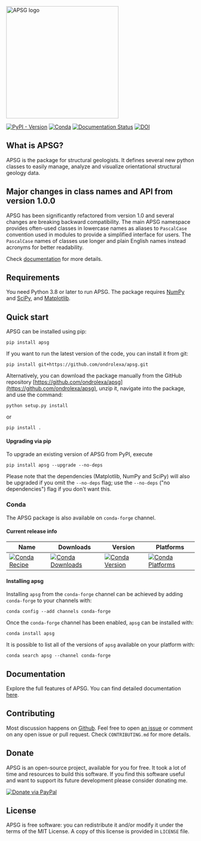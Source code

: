 <img src="https://ondrolexa.github.io/apsg/apsg_banner.svg" alt="APSG logo" width="300px"/>

[![PyPI - Version](https://img.shields.io/pypi/v/apsg)](https://pypi.org/project/apsg)
[![Conda](https://img.shields.io/conda/v/:channel/:package)](https://anaconda.org/conda-forge/apsg)
[![Documentation Status](https://readthedocs.org/projects/apsg/badge/?version=stable)](https://apsg.readthedocs.io/en/stable/?badge=stable)
[![DOI](https://zenodo.org/badge/24879346.svg)](https://zenodo.org/badge/latestdoi/24879346)

## What is APSG?

APSG is the package for structural geologists. It defines several new python classes to easily manage, analyze and visualize orientational structural geology data.

## Major changes in class names and API from version 1.0.0

APSG has been significantly refactored from version 1.0 and several changes are
breaking backward compatibility. The main APSG namespace provides often-used
classes in lowercase names as aliases to `PascalCase` convention used in
modules to provide a simplified interface for users. The `PascalCase` names of
classes use longer and plain English names instead acronyms for better
readability.

Check [documentation](https://apsg.readthedocs.org) for more details.


## Requirements

You need Python 3.8 or later to run APSG. The package requires [NumPy](https://numpy.org/) and [SciPy](https://www.scipy.org/), and [Matplotlib](https://matplotlib.org/).

## Quick start

APSG can be installed using pip:
```
pip install apsg
```
If you want to run the latest version of the code, you can install it from git:
```
pip install git+https://github.com/ondrolexa/apsg.git
```
Alternatively, you can download the package manually from the GitHub repository [https://github.com/ondrolexa/apsg](https://github.com/ondrolexa/apsg), unzip it, navigate into the package, and use the command:
```
python setup.py install
```
or
```
pip install .
```

#### Upgrading via pip

To upgrade an existing version of APSG from PyPI, execute
```
pip install apsg --upgrade --no-deps
```
Please note that the dependencies (Matplotlib, NumPy and SciPy) will also be upgraded if you omit the `--no-deps` flag; use the `--no-deps` ("no dependencies") flag if you don't want this.

### Conda

The APSG package is also available on `conda-forge` channel.

#### Current release info

| Name | Downloads | Version | Platforms |
| --- | --- | --- | --- |
| [![Conda Recipe](https://img.shields.io/badge/recipe-apsg-green.svg)](https://anaconda.org/conda-forge/apsg) | [![Conda Downloads](https://img.shields.io/conda/dn/conda-forge/apsg.svg)](https://anaconda.org/conda-forge/apsg) | [![Conda Version](https://img.shields.io/conda/vn/conda-forge/apsg.svg)](https://anaconda.org/conda-forge/apsg) | [![Conda Platforms](https://img.shields.io/conda/pn/conda-forge/apsg.svg)](https://anaconda.org/conda-forge/apsg) |

#### Installing apsg

Installing `apsg` from the `conda-forge` channel can be achieved by adding `conda-forge` to your channels with:

```
conda config --add channels conda-forge
```

Once the `conda-forge` channel has been enabled, `apsg` can be installed with:

```
conda install apsg
```

It is possible to list all of the versions of `apsg` available on your platform with:

```
conda search apsg --channel conda-forge
```

## Documentation

Explore the full features of APSG. You can find detailed documentation [here](https://apsg.readthedocs.org).

## Contributing

Most discussion happens on [Github](https://github.com/ondrolexa/apsg). Feel free to open [an issue](https://github.com/ondrolexa/apsg/issues/new) or comment on any open issue or pull request. Check ``CONTRIBUTING.md`` for more details.

## Donate

APSG is an open-source project, available for you for free. It took a lot of time and resources to build this software. If you find this software useful and want to support its future development please consider donating me.

[![Donate via PayPal](https://www.paypalobjects.com/en_US/i/btn/btn_donateCC_LG.gif)](https://www.paypal.com/cgi-bin/webscr?cmd=_donations&business=QTYZWVUNDUAH8&item_name=APSG+development+donation&currency_code=EUR&source=url)

## License

APSG is free software: you can redistribute it and/or modify it under the terms of the MIT License. A copy of this license is provided in ``LICENSE`` file.
